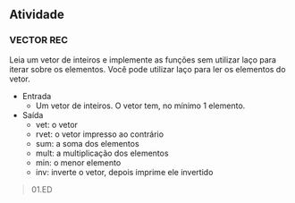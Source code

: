## Atividade

### VECTOR REC ###

Leia um vetor de inteiros e implemente as funções sem utilizar laço para iterar sobre os elementos.
Você pode utilizar laço para ler os elementos do vetor.

- Entrada
  - Um vetor de inteiros. O vetor tem, no mínimo 1 elemento.
- Saída
  - vet: o vetor
  - rvet: o vetor impresso ao contrário
  - sum: a soma dos elementos
  - mult: a multiplicação dos elementos
  - min: o menor elemento
  - inv: inverte o vetor, depois imprime ele invertido

> 01.ED